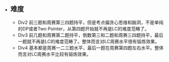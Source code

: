- ## 难度
	- Div2 前三题和周赛第三四题持平，但是考点偏贪心思维和脑洞，不是单纯的DP或者Two Pointer，从第四题开始就不再是LC的难度范畴了。
	- Div3 前几题和周赛第二题持平，倒数第三和二题和周赛三四题持平，最后一题就不再是LC的难度范畴了。整体而言对LC周赛水平很有锻炼效果。
	- Div4 基本都是周赛一二三题水平，最后一题在周赛第四题左右水平。整体而言对LC周赛水平比较有锻炼效果。